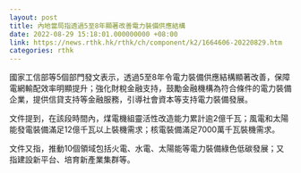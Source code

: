 ```yaml
---
layout: post
title: 內地當局指透過5至8年顯著改善電力裝備供應結構
date: 2022-08-29 15:18:01.000000000 +08:00
link: https://news.rthk.hk/rthk/ch/component/k2/1664606-20220829.htm
categories: rthk
---
```


國家工信部等5個部門發文表示，透過5至8年令電力裝備供應結構顯著改善，保障電網輸配效率明顯提升；強化財稅金融支持，鼓勵金融機構為符合條件的電力裝備企業，提供信貸支持等金融服務，引導社會資本等支持電力裝備發展。

文件提到，在該段時間內，煤電機組靈活性改造能力累計逾2億千瓦；風電和太陽能發電裝備滿足12億千瓦以上裝機需求；核電裝備滿足7000萬千瓦裝機需求。

文件又指，推動10個領域包括火電、水電、太陽能等電力裝備綠色低碳發展；又指建設新平台、培育新產業集群等。
